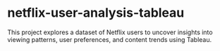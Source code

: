 # netflix-user-analysis-tableau
This project explores a dataset of Netflix users to uncover insights into viewing patterns, user preferences, and content trends using Tableau.

